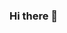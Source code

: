 ### Hi there 👋

<!--
**Avisikta-Majumdar/Avisikta-Majumdar** is a ✨ _special_ ✨ repository because its `README.md` (this file) appears on your GitHub profile.
नमस्ते (Namaste)🙏🏻, I'm Avisikta Majumdar (https://i.pinimg.com/originals/bb/82/21/bb82217d6c6a89cad939f8c8567f6171.gif)! 
Here are some ideas to get you started:

- 🔭 I’m currently working on ... 
- 🌱 I’m currently learning ...
- 👯 I’m looking to collaborate on ...
- 🤔 I’m looking for help with ...
- 💬 Ask me about ...
- 📫 How to reach me: ...
- 😄 Pronouns: ...
- ⚡ Fun fact: ...
-->
